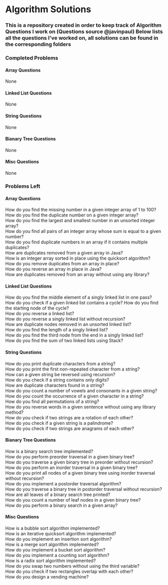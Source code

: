 # Algorithm Solutions
### This is a repository created in order to keep track of Algorithm Questions I work on (Questions source @javinpaul) Below lists all the questions I've worked on, all solutions can be found in the corresponding folders

### Completed Problems
#### Array Questions
None
#### Linked List Questions
None
#### String Questions
None
#### Bianary Tree Questions
None
#### Misc Questions
None

### Problems Left
#### Array Questions
How do you find the missing number in a given integer array of 1 to 100?<br>
How do you find the duplicate number on a given integer array?<br>
How do you find the largest and smallest number in an unsorted integer array?<br>
How do you find all pairs of an integer array whose sum is equal to a given number?<br>
How do you find duplicate numbers in an array if it contains multiple duplicates?<br>
How are duplicates removed from a given array in Java?<br>
How is an integer array sorted in place using the quicksort algorithm?<br>
How do you remove duplicates from an array in place?<br>
How do you reverse an array in place in Java?<br>
How are duplicates removed from an array without using any library?

#### Linked List Questions
How do you find the middle element of a singly linked list in one pass?<br>
How do you check if a given linked list contains a cycle? How do you find the starting node of the cycle?<br>
How do you reverse a linked list?<br>
How do you reverse a singly linked list without recursion?<br>
How are duplicate nodes removed in an unsorted linked list?<br>
How do you find the length of a singly linked list?<br>
How do you find the third node from the end in a singly linked list?<br>
How do you find the sum of two linked lists using Stack?

#### String Questions
How do you print duplicate characters from a string? <br>
How do you print the first non-repeated character from a string? <br>
How can a given string be reversed using recursion? <br>
How do you check if a string contains only digits? <br>
How are duplicate characters found in a string? <br>
How do you count a number of vowels and consonants in a given string? <br>
How do you count the occurrence of a given character in a string? <br>
How do you find all permutations of a string? <br>
How do you reverse words in a given sentence without using any library method?<br>
How do you check if two strings are a rotation of each other?<br>
How do you check if a given string is a palindrome?<br>
How do you check if two strings are anagrams of each other? 

#### Bianary Tree Questions
How is a binary search tree implemented? <br>
How do you perform preorder traversal in a given binary tree? <br>
How do you traverse a given binary tree in preorder without recursion? <br>
How do you perform an inorder traversal in a given binary tree? <br>
How do you print all nodes of a given binary tree using inorder traversal without recursion? <br>
How do you implement a postorder traversal algorithm?<br>
How do you traverse a binary tree in postorder traversal without recursion? <br>
How are all leaves of a binary search tree printed? <br>
How do you count a number of leaf nodes in a given binary tree? <br>
How do you perform a binary search in a given array? <br>

#### Misc Questions
How is a bubble sort algorithm implemented? <br>
How is an iterative quicksort algorithm implemented?<br>
How do you implement an insertion sort algorithm?<br>
How is a merge sort algorithm implemented? <br>
How do you implement a bucket sort algorithm?<br>
How do you implement a counting sort algorithm?<br>
How is a radix sort algorithm implemented?<br>
How do you swap two numbers without using the third variable?<br>
How do you check if two rectangles overlap with each other?<br>
How do you design a vending machine?<br>
